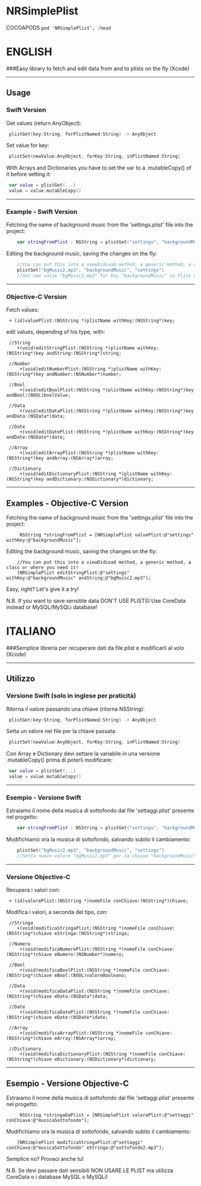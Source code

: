 NRSimplePlist
=============

COCOAPODS
```pod 'NRSimplePlist', :head```

ENGLISH
=============

###Easy library to fetch and edit data from and to plists on the fly (Xcode)


---

## Usage

### Swift Version
Get values (return AnyObject):

```swift
 plistGet(key:String, forPlistNamed:String) -> AnyObject
```

Set value for key:

```swift
 plistSet(newValue:AnyObject, forKey:String, inPlistNamed:String)
```

With Arrays and Dictionaries you have to set the var to a .mutableCopy() of it before setting it:

```swift
 var value = plistGet(...)
 value = value.mutableCopy()
```

---
### Example - Swift Version

Fetching the name of background music from the 'settings.plist' file into the project:

```swift
	var stringFromPlist : NSString = plistGet("settings", "backgroundMusic") as NSString
```

Editing the background music, saving the changes on the fly:

```swift
	//You can put this into a viewDidLoad method, a generic method, a class or where you need it!
	plistSet("bgMusic2.mp3", "backgroundMusic", "settings")
	//Set new value "bgMusic2.mp3" for key "backgroundMusic" in Plist named "settings"
```

---
### Objective-C Version
Fetch values:

```
 + (id)valuePlist:(NSString *)plistName withKey:(NSString*)key;
```


edit values, depending of his type, with:

```
 //String
    +(void)editStringPlist:(NSString *)plistName withKey:(NSString*)key andString:(NSString*)string;

 //Number
	 +(void)editNumberPlist:(NSString *)plistName withKey:(NSString*)key andNumber:(NSNumber*)number;

 //Bool
	 +(void)editBoolPlist:(NSString *)plistName withKey:(NSString*)key andBool:(BOOL)boolValue;

 //Data
	 +(void)editDataPlist:(NSString *)plistName withKey:(NSString*)key andData:(NSData*)data;

 //Date
	 +(void)editDatePlist:(NSString *)plistName withKey:(NSString*)key andDate:(NSDate*)date;

 //Array
	 +(void)editArrayPlist:(NSString *)plistName withKey:(NSString*)key andArray:(NSArray*)array;

 //Dictionary
	 +(void)editDictionaryPlist:(NSString *)plistName withKey:(NSString*)key andDictionary:(NSDictionary*)dictionary;
```

---
## Examples - Objective-C Version

Fetching the name of background music from the 'settings.plist' file into the project:

```
	 NSString *stringFromPlist = [NRSimplePlist valuePlist:@"settings" withKey:@"backgroundMusic"];
```

Editing the background music, saving the changes on the fly:

```
	//You can put this into a viewDidLoad method, a generic method, a class or where you need it!
	[NRSimplePlist editStringPlist:@"settings" withKey:@"backgroundMusic" andString:@"bgMusic2.mp3"];
```

Easy, right?
Let's give it a try!


N.B. If you want to save sensible data DON'T USE PLISTS! Use CoreData instead or MySQL/MySQLi database!




ITALIANO
=============
###Semplice libreria per recuperare dati da file plist e modificarli al volo (Xcode)


---

## Utilizzo
### Versione Swift (solo in inglese per praticità)
Ritorna il valore passando una chiave (ritorna NSString):

```swift
 plistGet(key:String, forPlistNamed:String) -> AnyObject
```

Setta un valore nel file per la chiave passata:

```swift
 plistSet(newValue:AnyObject, forKey:String, inPlistNamed:String)
```

Con Array e Dictionary devi settare la variabile in una versione .mutableCopy() prima di poterli modificare:

```swift
 var value = plistGet(...)
 value = value.mutableCopy()
```
---
### Esempio - Versione Swift

Estraiamo il nome della musica di sottofondo dal file 'settaggi.plist' presente nel progetto:

```swift
	var stringFromPlist : NSString = plistGet("settings", "backgroundMusic") as NSString
```

Modifichiamo ora la musica di sottofondo, salvando subito il cambiamento:

```swift
	plistSet("bgMusic2.mp3", "backgroundMusic", "settings")
	//Setta nuovo valore "bgMusic2.mp3" per la chiave "backgroundMusic" nel file Plist "settings"
```

---
### Versione Objective-C

Recupera i valori con:

```
 + (id)valorePlist:(NSString *)nomeFile conChiave:(NSString*)chiave;
```


Modifica i valori, a seconda del tipo, con:

```
 //Stringa
    +(void)modificaStringaPlist:(NSString *)nomeFile conChiave:(NSString*)chiave eStringa:(NSString*)stringa;

 //Numero
	 +(void)modificaNumeroPlist:(NSString *)nomeFile conChiave:(NSString*)chiave eNumero:(NSNumber*)numero;

 //Bool
	 +(void)modificaBoolPlist:(NSString *)nomeFile conChiave:(NSString*)chiave eBool:(BOOL)valoreBooleano;

 //Data
	 +(void)modificaDataPlist:(NSString *)nomeFile conChiave:(NSString*)chiave eData:(NSData*)data;

 //Date
	 +(void)modificaDatePlist:(NSString *)nomeFile conChiave:(NSString*)chiave eDate:(NSDate*)date;

 //Array
	 +(void)modificaArrayPlist:(NSString *)nomeFile conChiave:(NSString*)chiave eArray:(NSArray*)array;

 //Dictionary
	 +(void)modificaDictionaryPlist:(NSString *)nomeFile conChiave:(NSString*)chiave eDictionary:(NSDictionary*)dictionary;
```

---
## Esempio - Versione Objective-C

Estraiamo il nome della musica di sottofondo dal file 'settaggi.plist' presente nel progetto:

```
	 NSString *stringaDaPlist = [NRSimplePlist valorePlist:@"settaggi" conChiave:@"musicaSottofondo"];
```

Modifichiamo ora la musica di sottofondo, salvando subito il cambiamento:

```
	[NRSimplePlist modificaStringaPlist:@"settaggi" conChiave:@"musicaSottofondo" eStringa:@"sottofondo2.mp3"];
```

Semplice no?
Provaci anche tu!


N.B. Se devi passare dati sensibili NON USARE LE PLIST ma utilizza CoreData o i database MySQL o MySQLi!
